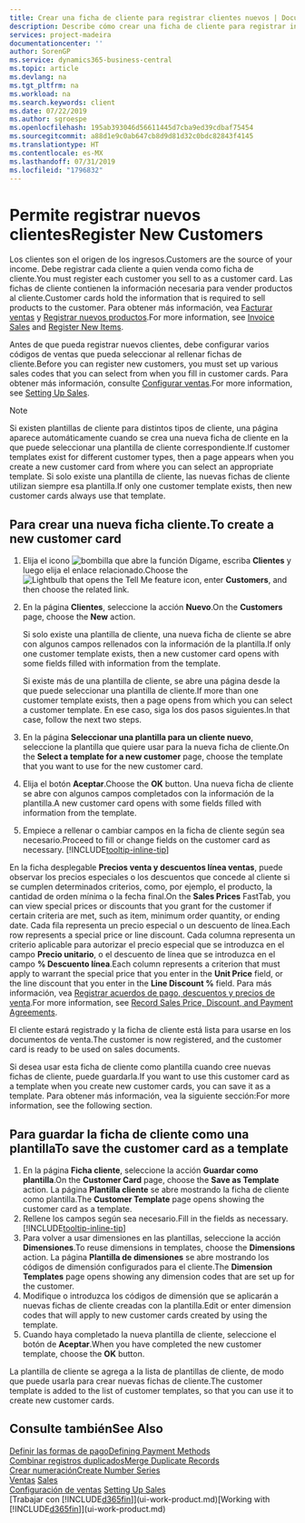 ```yaml
---
title: Crear una ficha de cliente para registrar clientes nuevos | Documentos de Microsoft
description: Describe cómo crear una ficha de cliente para registrar información acerca de cada cliente nuevo o existente a los que venda productos.
services: project-madeira
documentationcenter: ''
author: SorenGP
ms.service: dynamics365-business-central
ms.topic: article
ms.devlang: na
ms.tgt_pltfrm: na
ms.workload: na
ms.search.keywords: client
ms.date: 07/22/2019
ms.author: sgroespe
ms.openlocfilehash: 195ab393046d56611445d7cba9ed39cdbaf75454
ms.sourcegitcommit: a88d1e9c0ab647cb8d9d81d32c0bdc82843f4145
ms.translationtype: HT
ms.contentlocale: es-MX
ms.lasthandoff: 07/31/2019
ms.locfileid: "1796832"
---
```

# <a name="register-new-customers"></a><span data-ttu-id="ec39c-103">Permite registrar nuevos clientes</span><span class="sxs-lookup"><span data-stu-id="ec39c-103">Register New Customers</span></span>
<span data-ttu-id="ec39c-104">Los clientes son el origen de los ingresos.</span><span class="sxs-lookup"><span data-stu-id="ec39c-104">Customers are the source of your income.</span></span> <span data-ttu-id="ec39c-105">Debe registrar cada cliente a quien venda como ficha de cliente.</span><span class="sxs-lookup"><span data-stu-id="ec39c-105">You must register each customer you sell to as a customer card.</span></span> <span data-ttu-id="ec39c-106">Las fichas de cliente contienen la información necesaria para vender productos al cliente.</span><span class="sxs-lookup"><span data-stu-id="ec39c-106">Customer cards hold the information that is required to sell products to the customer.</span></span> <span data-ttu-id="ec39c-107">Para obtener más información, vea [Facturar ventas](sales-how-invoice-sales.md) y [Registrar nuevos productos](inventory-how-register-new-items.md).</span><span class="sxs-lookup"><span data-stu-id="ec39c-107">For more information, see [Invoice Sales](sales-how-invoice-sales.md) and [Register New Items](inventory-how-register-new-items.md).</span></span>  

<span data-ttu-id="ec39c-108">Antes de que pueda registrar nuevos clientes, debe configurar varios códigos de ventas que pueda seleccionar al rellenar fichas de cliente.</span><span class="sxs-lookup"><span data-stu-id="ec39c-108">Before you can register new customers, you must set up various sales codes that you can select from when you fill in customer cards.</span></span> <span data-ttu-id="ec39c-109">Para obtener más información, consulte [Configurar ventas](sales-setup-sales.md).</span><span class="sxs-lookup"><span data-stu-id="ec39c-109">For more information, see [Setting Up Sales](sales-setup-sales.md).</span></span>

> [!NOTE]  
>   <span data-ttu-id="ec39c-110">Si existen plantillas de cliente para distintos tipos de cliente, una página aparece automáticamente cuando se crea una nueva ficha de cliente en la que puede seleccionar una plantilla de cliente correspondiente.</span><span class="sxs-lookup"><span data-stu-id="ec39c-110">If customer templates exist for different customer types, then a page appears when you create a new customer card from where you can select an appropriate template.</span></span> <span data-ttu-id="ec39c-111">Si solo existe una plantilla de cliente, las nuevas fichas de cliente utilizan siempre esa plantilla.</span><span class="sxs-lookup"><span data-stu-id="ec39c-111">If only one customer template exists, then new customer cards always use that template.</span></span>

## <a name="to-create-a-new-customer-card"></a><span data-ttu-id="ec39c-112">Para crear una nueva ficha cliente.</span><span class="sxs-lookup"><span data-stu-id="ec39c-112">To create a new customer card</span></span>
1. <span data-ttu-id="ec39c-113">Elija el icono ![bombilla que abre la función Dígame](media/ui-search/search_small.png "Dígame que desea hacer"), escriba **Clientes** y luego elija el enlace relacionado.</span><span class="sxs-lookup"><span data-stu-id="ec39c-113">Choose the ![Lightbulb that opens the Tell Me feature](media/ui-search/search_small.png "Tell me what you want to do") icon, enter **Customers**, and then choose the related link.</span></span>  
2. <span data-ttu-id="ec39c-114">En la página **Clientes**, seleccione la acción **Nuevo**.</span><span class="sxs-lookup"><span data-stu-id="ec39c-114">On the **Customers** page, choose the **New** action.</span></span>

    <span data-ttu-id="ec39c-115">Si solo existe una plantilla de cliente, una nueva ficha de cliente se abre con algunos campos rellenados con la información de la plantilla.</span><span class="sxs-lookup"><span data-stu-id="ec39c-115">If only one customer template exists, then a new customer card opens with some fields filled with information from the template.</span></span>

    <span data-ttu-id="ec39c-116">Si existe más de una plantilla de cliente, se abre una página desde la que puede seleccionar una plantilla de cliente.</span><span class="sxs-lookup"><span data-stu-id="ec39c-116">If more than one customer template exists, then a page opens from which you can select a customer template.</span></span> <span data-ttu-id="ec39c-117">En ese caso, siga los dos pasos siguientes.</span><span class="sxs-lookup"><span data-stu-id="ec39c-117">In that case, follow the next two steps.</span></span>
3. <span data-ttu-id="ec39c-118">En la página **Seleccionar una plantilla para un cliente nuevo**, seleccione la plantilla que quiere usar para la nueva ficha de cliente.</span><span class="sxs-lookup"><span data-stu-id="ec39c-118">On the **Select a template for a new customer** page, choose the template that you want to use for the new customer card.</span></span>
4. <span data-ttu-id="ec39c-119">Elija el botón **Aceptar**.</span><span class="sxs-lookup"><span data-stu-id="ec39c-119">Choose the **OK** button.</span></span> <span data-ttu-id="ec39c-120">Una nueva ficha de cliente se abre con algunos campos completados con la información de la plantilla.</span><span class="sxs-lookup"><span data-stu-id="ec39c-120">A new customer card opens with some fields filled with information from the template.</span></span>  
5. <span data-ttu-id="ec39c-121">Empiece a rellenar o cambiar campos en la ficha de cliente según sea necesario.</span><span class="sxs-lookup"><span data-stu-id="ec39c-121">Proceed to fill or change fields on the customer card as necessary.</span></span> [!INCLUDE[tooltip-inline-tip](includes/tooltip-inline-tip_md.md)]

<span data-ttu-id="ec39c-122">En la ficha desplegable **Precios venta y descuentos línea ventas**, puede observar los precios especiales o los descuentos que concede al cliente si se cumplen determinados criterios, como, por ejemplo, el producto, la cantidad de orden mínima o la fecha final.</span><span class="sxs-lookup"><span data-stu-id="ec39c-122">On the **Sales Prices** FastTab, you can view special prices or discounts that you grant for the customer if certain criteria are met, such as item, minimum order quantity, or ending date.</span></span> <span data-ttu-id="ec39c-123">Cada fila representa un precio especial o un descuento de línea.</span><span class="sxs-lookup"><span data-stu-id="ec39c-123">Each row represents a special price or line discount.</span></span> <span data-ttu-id="ec39c-124">Cada columna representa un criterio aplicable para autorizar el precio especial que se introduzca en el campo **Precio unitario**, o el descuento de línea que se introduzca en el campo **% Descuento línea**.</span><span class="sxs-lookup"><span data-stu-id="ec39c-124">Each column represents a criterion that must apply to warrant the special price that you enter in the **Unit Price** field, or the line discount that you enter in the **Line Discount %** field.</span></span> <span data-ttu-id="ec39c-125">Para más información, vea [Registrar acuerdos de pago, descuentos y precios de venta](sales-how-record-sales-price-discount-payment-agreements.md).</span><span class="sxs-lookup"><span data-stu-id="ec39c-125">For more information, see [Record Sales Price, Discount, and Payment Agreements](sales-how-record-sales-price-discount-payment-agreements.md).</span></span>

<span data-ttu-id="ec39c-126">El cliente estará registrado y la ficha de cliente está lista para usarse en los documentos de venta.</span><span class="sxs-lookup"><span data-stu-id="ec39c-126">The customer is now registered, and the customer card is ready to be used on sales documents.</span></span>

<span data-ttu-id="ec39c-127">Si desea usar esta ficha de cliente como plantilla cuando cree nuevas fichas de cliente, puede guardarla.</span><span class="sxs-lookup"><span data-stu-id="ec39c-127">If you want to use this customer card as a template when you create new customer cards, you can save it as a template.</span></span> <span data-ttu-id="ec39c-128">Para obtener más información, vea la siguiente sección:</span><span class="sxs-lookup"><span data-stu-id="ec39c-128">For more information, see the following section.</span></span>

## <a name="to-save-the-customer-card-as-a-template"></a><span data-ttu-id="ec39c-129">Para guardar la ficha de cliente como una plantilla</span><span class="sxs-lookup"><span data-stu-id="ec39c-129">To save the customer card as a template</span></span>
1. <span data-ttu-id="ec39c-130">En la página **Ficha cliente**, seleccione la acción **Guardar como plantilla**.</span><span class="sxs-lookup"><span data-stu-id="ec39c-130">On the **Customer Card** page, choose the **Save as Template** action.</span></span> <span data-ttu-id="ec39c-131">La página **Plantilla cliente** se abre mostrando la ficha de cliente como plantilla.</span><span class="sxs-lookup"><span data-stu-id="ec39c-131">The **Customer Template** page opens showing the customer card as a template.</span></span>
2. <span data-ttu-id="ec39c-132">Rellene los campos según sea necesario.</span><span class="sxs-lookup"><span data-stu-id="ec39c-132">Fill in the fields as necessary.</span></span> [!INCLUDE[tooltip-inline-tip](includes/tooltip-inline-tip_md.md)]
3. <span data-ttu-id="ec39c-133">Para volver a usar dimensiones en las plantillas, seleccione la acción **Dimensiones**.</span><span class="sxs-lookup"><span data-stu-id="ec39c-133">To reuse dimensions in templates, choose the **Dimensions** action.</span></span> <span data-ttu-id="ec39c-134">La página **Plantilla de dimensiones** se abre mostrando los códigos de dimensión configurados para el cliente.</span><span class="sxs-lookup"><span data-stu-id="ec39c-134">The **Dimension Templates** page opens showing any dimension codes that are set up for the customer.</span></span>
4. <span data-ttu-id="ec39c-135">Modifique o introduzca los códigos de dimensión que se aplicarán a nuevas fichas de cliente creadas con la plantilla.</span><span class="sxs-lookup"><span data-stu-id="ec39c-135">Edit or enter dimension codes that will apply to new customer cards created by using the template.</span></span>  
5. <span data-ttu-id="ec39c-136">Cuando haya completado la nueva plantilla de cliente, seleccione el botón de **Aceptar**.</span><span class="sxs-lookup"><span data-stu-id="ec39c-136">When you have completed the new customer template, choose the **OK** button.</span></span>

<span data-ttu-id="ec39c-137">La plantilla de cliente se agrega a la lista de plantillas de cliente, de modo que puede usarla para crear nuevas fichas de cliente.</span><span class="sxs-lookup"><span data-stu-id="ec39c-137">The customer template is added to the list of customer templates, so that you can use it to create new customer cards.</span></span>

## <a name="see-also"></a><span data-ttu-id="ec39c-138">Consulte también</span><span class="sxs-lookup"><span data-stu-id="ec39c-138">See Also</span></span>
[<span data-ttu-id="ec39c-139">Definir las formas de pago</span><span class="sxs-lookup"><span data-stu-id="ec39c-139">Defining Payment Methods</span></span>](finance-payment-methods.md)  
[<span data-ttu-id="ec39c-140">Combinar registros duplicados</span><span class="sxs-lookup"><span data-stu-id="ec39c-140">Merge Duplicate Records</span></span>](sales-how-merge-duplicate-records.md)  
[<span data-ttu-id="ec39c-141">Crear numeración</span><span class="sxs-lookup"><span data-stu-id="ec39c-141">Create Number Series</span></span>](ui-create-number-series.md)  
<span data-ttu-id="ec39c-142">[Ventas](sales-manage-sales.md)  </span><span class="sxs-lookup"><span data-stu-id="ec39c-142">[Sales](sales-manage-sales.md)  </span></span>  
<span data-ttu-id="ec39c-143">[Configuración de ventas](sales-setup-sales.md)  </span><span class="sxs-lookup"><span data-stu-id="ec39c-143">[Setting Up Sales](sales-setup-sales.md)  </span></span>  
<span data-ttu-id="ec39c-144">[Trabajar con [!INCLUDE[d365fin](includes/d365fin_md.md)]](ui-work-product.md)</span><span class="sxs-lookup"><span data-stu-id="ec39c-144">[Working with [!INCLUDE[d365fin](includes/d365fin_md.md)]](ui-work-product.md)</span></span>
